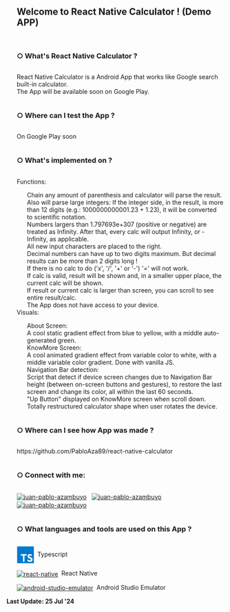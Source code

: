 <div id="user-content-toc" align="left">
  <ul>
    <summary><h2 style="display: inline-block">Welcome to React Native Calculator ! (Demo APP)</h2></summary>
  </ul>
</div>
<div id="user-content-toc" align="left">
  <ul>
    <h3 style="display: inline-block">○ What's React Native Calculator ?</h3>
  </ul>
</div>
<ul>
  <summary>
    React Native Calculator is a Android App that works like Google search built-in calculator.<br />
    The App will be available soon on Google Play.
  </summary>
</ul>
<div id="user-content-toc" align="left">
  <ul>
    <h3 style="display: inline-block">○ Where can I test the App ?</h3>
  </ul>
</div>
<ul><summary>On Google Play soon</summary></ul>
<div id="user-content-toc" align="left">
  <ul>
    <h3 style="display: inline-block">○ What's implemented on ?</h3>
  </ul>
</div>
<ul>
  <summary>
    Functions:
    <ul>
      <summary>
        Chain any amount of parenthesis and calculator will parse the result.
      </summary>
      <summary>
        Also will parse large integers: If the integer side, in the result, is more than 12 digits (e.g.: 1000000000001.23 + 1.23), it will be converted to scientific notation.
      </summary>
      <summary>
        Numbers largers than 1.797693e+307 (positive or negative) are treated as Infinity. After that, every calc will output Infinity, or -Infinity, as applicable.
      </summary>
      <summary>
        All new input characters are placed to the right.
      </summary>
      <summary>
        Decimal numbers can have up to two digits maximum. But decimal results can be more than 2 digits long !
      </summary>
      <summary>
        If there is no calc to do ('x', '/', '+' or '-') '=' will not work.
        <br />If calc is valid, result will be shown and, in a smaller upper place, the current calc will be shown.
        <br />If result or current calc is larger than screen, you can scroll to see entire result/calc.
      </summary>
      <summary>
        The App does not have access to your device.
      </summary>
    </ul>
  </summary>
  <summary>
    Visuals:
    <ul>
      <summary>
        About Screen:
        <br />A cool static gradient effect from blue to yellow, with a middle auto-generated green.
      </summary>
      <summary>
        KnowMore Screen:
        <br />A cool animated gradient effect from variable color to white, with a middle variable color gradient. Done with vanilla JS.
      </summary>
      <summary>
        Navigation Bar detection:
        <br />Script that detect if device screen changes due to Navigation Bar height (between on-screen buttons and gestures), to restore the last screen and change its color, all within the last 60 seconds.
      </summary>
      <summary>
        "Up Button" displayed on KnowMore screen when scroll down.
      </summary>
      <summary>
        Totally restructured calculator shape when user rotates the device.
      </summary>
    </ul>
  </summary>
</ul>
<div id="user-content-toc" align="left">
  <ul>
    <h3 style="display: inline-block">○ Where can I see how App was made ?</h3>
  </ul>
</div>
<ul><summary>https://github.com/PabloAza89/react-native-calculator</summary></ul>
<div id="user-content-toc" align="left">
  <ul>
    <h3 style="display: inline-block">○ Connect with me:</h3>
  </ul>
</div>
<ul>
  <summary>
    <a href="https://linkedin.com/in/juan-pablo-azambuyo" target="blank">
      <img align="center" src="https://raw.githubusercontent.com/rahuldkjain/github-profile-readme-generator/master/src/images/icons/Social/linked-in-alt.svg" alt="juan-pablo-azambuyo" height="30" width="40" />
    </a>
    &#8203;&nbsp;&nbsp;&nbsp;&#8203;
    <a href="mailto:juanpabloazambuyo@gmail.com" target="blank">
      <img align="center" src="https://upload.wikimedia.org/wikipedia/commons/7/7e/Gmail_icon_%282020%29.svg" alt="juan-pablo-azambuyo" height="30" width="40" />
    </a>
    &#8203;&nbsp;&#8203;
    <a href="https://wa.me/5491124688005?text=Hi,%20I'm%20interested%20in%20your%20web%20projects" target="blank">
      <img align="center" src="https://upload.wikimedia.org/wikipedia/commons/6/6b/WhatsApp.svg" alt="juan-pablo-azambuyo" height="42" width="56" />
    </a>
  </summary>
</ul>
<div id="user-content-toc" align="left">
  <ul>
    <h3 style="display: inline-block">○ What languages and tools are used on this App ?</h3>
  </ul>
</div>
<ul>
  <summary>
    <a href="https://typescriptlang.org">
      <img align="center" src="https://raw.githubusercontent.com/devicons/devicon/master/icons/typescript/typescript-original.svg" alt="typescript" width="40" height="40"/>
    </a>
    &#8203;&nbsp;&nbsp;&#8203;Typescript
  </summary>
</ul>
<ul>
  <summary>
    <a href="https://reactnative.dev">
      <img align="center" src="https://cdn.worldvectorlogo.com/logos/react-native-1.svg" alt="react-native" width="40" height="40"/>
    </a>
    &#8203;&nbsp;&nbsp;&#8203;React Native
  </summary>
</ul>
<ul>
  <summary>
    <a href="https://developer.android.com/studio">
      <img align="center" src="https://upload.wikimedia.org/wikipedia/commons/c/c1/Android_Studio_icon_%282023%29.svg" alt="android-studio-emulator" width="40" height="40"/>
    </a>
    &#8203;&nbsp;&nbsp;&#8203;Android Studio Emulator
  </summary>
</ul>

<b>Last Update: 25 Jul '24</b>